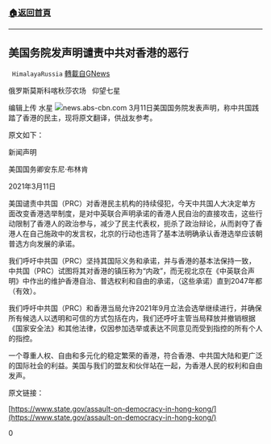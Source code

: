 ###  [:house:返回首頁](https://github.com/ourhimalayas/txt)
---

## 美国务院发声明谴责中共对香港的恶行
` HimalayaRussia` [轉載自GNews](https://gnews.org/zh-hans/970791/)

俄罗斯莫斯科喀秋莎农场   仰望七星

编辑上传 水星
![]()![](https://gnews.org/wp-content/uploads/2021/03/H-9.jpg)news.abs-cbn.com
3月11日美国国务院发表声明，称中共国践踏了香港的民主，现将原文翻译，供战友参考。

原文如下：

新闻声明

美国国务卿安东尼·布林肯

2021年3月11日

美国谴责中共国（PRC）对香港民主机构的持续侵犯，今天中共国人大决定单方面改变香港选举制度，是对中英联合声明承诺的香港人民自治的直接攻击，这些行动限制了香港人的政治参与，减少了民主代表权，扼杀了政治辩论，从而剥夺了香港人在自己施政中的发言权，北京的行动也违背了基本法明确承认香港选举应该朝普选方向发展的承诺。

我们呼吁中共国（PRC）坚持其国际义务和承诺，并与香港的基本法保持一致，中共国（PRC）试图将其对香港的镇压称为“内政”，而无视北京在《中英联合声明》中作出的维护香港自治、普选权利和自由的承诺，（这些承诺）直到2047年都（有效）。

我们呼吁中共国（PRC）和香港当局允许2021年9月立法会选举继续进行，并确保所有候选人以透明和可信的方式包括在内，我们还呼吁主管当局释放并撤销根据《国家安全法》和其他法律，仅因参加选举或表达不同意见而受到指控的所有个人的指控。

一个尊重人权、自由和多元化的稳定繁荣的香港，符合香港、中共国大陆和更广泛的国际社会的利益。美国与我们的盟友和伙伴站在一起，为香港人民的权利和自由发声。

原文链接：

[https://www.state.gov/assault-on-democracy-in-hong-kong/](https://www.state.gov/assault-on-democracy-in-hong-kong/)

0

